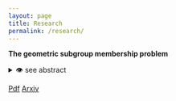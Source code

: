 ```yaml
---
layout: page
title: Research
permalink: /research/
---
```


__The geometric subgroup membership problem__

<details>
  <summary><a>👁 see abstract</a> </summary>

We show that every infinite graph which is locally finite and connected admits a translation-like action by $\mathbb{Z}$ such that the distance between a vertex $v$ and $v∗1$ is uniformly bounded by 3. This action can be taken to be transitive if and only if the graph has one or two ends. This strengthens a theorem by Brandon Seward.
  
Our proof is constructive, and thus it can be made computable. More precisely, we show that a finitely generated group with decidable word problem admits a translation-like action by $\mathbb{Z}$ which is computable, and satisfies an extra condition which we call decidable orbit membership problem.

As an application we show that on any finitely generated infinite group with decidable word problem, effective subshifts attain all effectively closed  Medvedev degrees. This extends a classification proved by Joseph Miller for $\mathbb{Z}^{d}, d≥1$. 
</details>

[Pdf](files/Paper_1.pdf) [Arxiv](https://arxiv.org/abs/2303.14820)




